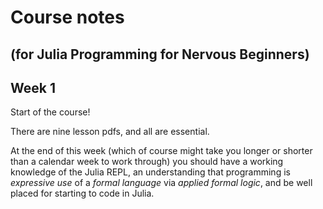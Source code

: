 # Course notes
## (for Julia Programming for Nervous Beginners)

## Week 1

Start of the course!

There are nine lesson pdfs, and all are essential.

At the end of this week (which of course might take you longer or shorter than a calendar week to work through) you should have a working knowledge of the Julia REPL, an understanding that programming is *expressive use* of a *formal language* via *applied formal logic*, and be well placed for starting to code in Julia.
